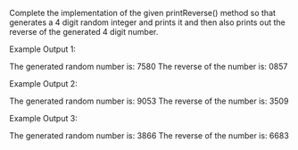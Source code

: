 Complete the implementation of the given printReverse() method so that generates a 4 digit random integer and prints it and then also prints out the reverse of the generated 4 digit number.

Example Output 1:

The generated random number is: 7580
The reverse of the number is: 0857

Example Output 2:

The generated random number is: 9053
The reverse of the number is: 3509

Example Output 3:

The generated random number is: 3866
The reverse of the number is: 6683
